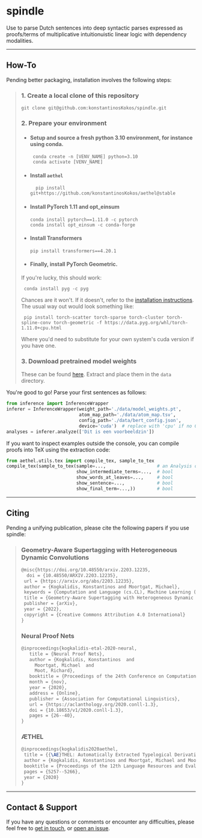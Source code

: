 # spindle

Use to parse Dutch sentences into deep syntactic parses expressed as proofs/terms of multiplicative intuitionuistic linear logic with 
dependency modalities.

---
## How-To

Pending better packaging, installation involves the following steps:

> ### 1. Create a local clone of this repository
>   ```
>   git clone git@github.com:konstantinosKokos/spindle.git
>  ```
> ### 2. Prepare your environment
>   * #### Setup and source a **fresh** python 3.10 environment, for instance using conda. 
>     ```
>      conda create -n [VENV_NAME] python=3.10
>      conda activate [VENV_NAME]
>      ```
>   * #### Install `aethel`
>     ``` 
>       pip install git+https://github.com/konstantinosKokos/aethel@stable
>     ```
>   * #### Install PyTorch 1.11 and opt_einsum
>     ```
>     conda install pytorch==1.11.0 -c pytorch
>     conda install opt_einsum -c conda-forge
>     ```
>   * #### Install Transformers
>     ```
>     pip install transformers==4.20.1
>     ```
>   * #### Finally, install PyTorch Geometric.
>    If you're lucky, this should work:
>    ```
>     conda install pyg -c pyg
>    ```
>    Chances are it won't.
>    If it doesn't, refer to the [installation instructions](https://pytorch-geometric.readthedocs.io/en/latest/notes/installation.html).
>    The usual way out would look something like:
>    ```
>     pip install torch-scatter torch-sparse torch-cluster torch-spline-conv torch-geometric -f https://data.pyg.org/whl/torch-1.11.0+cpu.html
>    ```
>    Where you'd need to substitute for your own system's cuda version if you have one.
> ### 3. Download pretrained model weights
>   These can be found [here](https://surfdrive.surf.nl/files/index.php/s/3TN0r1HwQehJJkR).
>  Extract and place them in the `data` directory.

You're good to go!
Parse your first sentences as follows:
```python
from inference import InferenceWrapper
inferer = InferenceWrapper(weight_path='./data/model_weights.pt',
                           atom_map_path='./data/atom_map.tsv',
                           config_path='./data/bert_config.json', 
                           device='cuda')  # replace with 'cpu' if no GPU accelaration
analyses = inferer.analyze(['Dit is een voοrbeeldzin'])
```

If you want to inspect examples outside the console, you can compile proofs into TeX using the extraction code:
```python
from aethel.utils.tex import compile_tex, sample_to_tex
compile_tex(sample_to_tex(sample=...,                   # an Analysis object
                          show_intermediate_terms=...,  # bool
                          show_words_at_leaves=...,     # bool
                          show_sentence=...,            # bool
                          show_final_term=...,))        # bool
```

---

## Citing

Pending a unifying publication, please cite the following papers if you use spindle: 
> ### Geometry-Aware Supertagging with Heterogeneous Dynamic Convolutions
> ```latex
> @misc{https://doi.org/10.48550/arxiv.2203.12235,
>   doi = {10.48550/ARXIV.2203.12235},  
>  url = {https://arxiv.org/abs/2203.12235},
>  author = {Kogkalidis, Konstantinos and Moortgat, Michael},
>  keywords = {Computation and Language (cs.CL), Machine Learning (cs.LG), FOS: Computer and information sciences, FOS: Computer and information sciences},
>  title = {Geometry-Aware Supertagging with Heterogeneous Dynamic Convolutions},
>  publisher = {arXiv},
>  year = {2022},
>  copyright = {Creative Commons Attribution 4.0 International}
> }
> ```
> ### Neural Proof Nets
> ```latex
> @inproceedings{kogkalidis-etal-2020-neural,
>    title = {Neural Proof Nets},
>    author = {Kogkalidis, Konstantinos  and
>      Moortgat, Michael  and
>      Moot, Richard},
>    booktitle = {Proceedings of the 24th Conference on Computational Natural Language Learning},
>    month = {nov},
>    year = {2020},
>    address = {Online},
>    publisher = {Association for Computational Linguistics},
>    url = {https://aclanthology.org/2020.conll-1.3},
>    doi = {10.18653/v1/2020.conll-1.3},
>    pages = {26--40},
> }
> ```
> ### ÆTHEL
> ```latex
> @inproceedings{kogkalidis2020aethel,
>  title = {{\AE}THEL: Automatically Extracted Typelogical Derivations for Dutch},
>  author = {Kogkalidis, Konstantinos and Moortgat, Michael and Moot, Richard},
>  booktitle = {Proceedings of the 12th Language Resources and Evaluation Conference},
>  pages = {5257--5266},
>  year = {2020}
> }

---

## Contact & Support
If you have any questions or comments or encounter any difficulties, please feel free to [get in touch](k.kogkalidis@uu.nl),
or [open an issue](https://github.com/konstantinosKokos/spindle/issues/new/choose).